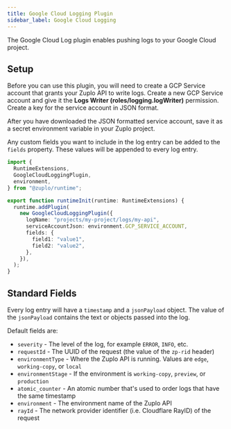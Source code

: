 ```yaml
---
title: Google Cloud Logging Plugin
sidebar_label: Google Cloud Logging
---
```


The Google Cloud Log plugin enables pushing logs to your Google Cloud project.

<EnterpriseFeature name="Custom logging" />

## Setup

Before you can use this plugin, you will need to create a GCP Service account
that grants your Zuplo API to write logs. Create a new GCP Service account and
give it the **Logs Writer (roles/logging.logWriter)** permission. Create a key
for the service account in JSON format.

After you have downloaded the JSON formatted service account, save it as a
secret environment variable in your Zuplo project.

Any custom fields you want to include in the log entry can be added to the
`fields` property. These values will be appended to every log entry.

```ts title="modules/zuplo.runtime.ts"
import {
  RuntimeExtensions,
  GoogleCloudLoggingPlugin,
  environment,
} from "@zuplo/runtime";

export function runtimeInit(runtime: RuntimeExtensions) {
  runtime.addPlugin(
    new GoogleCloudLoggingPlugin({
      logName: "projects/my-project/logs/my-api",
      serviceAccountJson: environment.GCP_SERVICE_ACCOUNT,
      fields: {
        field1: "value1",
        field2: "value2",
      },
    }),
  );
}
```

## Standard Fields

Every log entry will have a `timestamp` and a `jsonPayload` object. The value of
the `jsonPayload` contains the text or objects passed into the log.

Default fields are:

- `severity` - The level of the log, for example `ERROR`, `INFO`, etc.
- `requestId` - The UUID of the request (the value of the `zp-rid` header)
- `environmentType` - Where the Zuplo API is running. Values are `edge`,
  `working-copy`, or `local`
- `environmentStage` - If the environment is `working-copy`, `preview`, or
  `production`
- `atomic_counter` - An atomic number that's used to order logs that have the
  same timestamp
- `environment` - The environment name of the Zuplo API
- `rayId` - The network provider identifier (i.e. Cloudflare RayID) of the
  request
